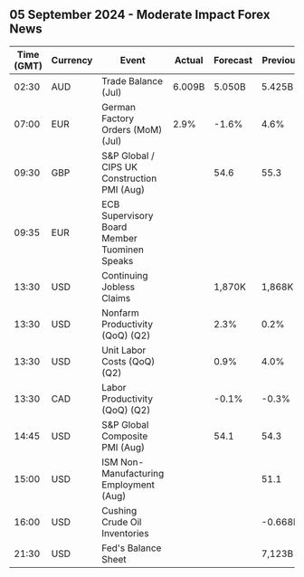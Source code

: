 ## 05 September 2024 - Moderate Impact Forex News

| Time (GMT) | Currency | Event | Actual | Forecast | Previous |
|------|----------|-------|--------|----------|----------|
| 02:30 | AUD | Trade Balance (Jul) | 6.009B | 5.050B | 5.425B |
| 07:00 | EUR | German Factory Orders (MoM) (Jul) | 2.9% | -1.6% | 4.6% |
| 09:30 | GBP | S&P Global / CIPS UK Construction PMI (Aug) |  | 54.6 | 55.3 |
| 09:35 | EUR | ECB Supervisory Board Member Tuominen Speaks |  |  |  |
| 13:30 | USD | Continuing Jobless Claims |  | 1,870K | 1,868K |
| 13:30 | USD | Nonfarm Productivity (QoQ) (Q2) |  | 2.3% | 0.2% |
| 13:30 | USD | Unit Labor Costs (QoQ) (Q2) |  | 0.9% | 4.0% |
| 13:30 | CAD | Labor Productivity (QoQ) (Q2) |  | -0.1% | -0.3% |
| 14:45 | USD | S&P Global Composite PMI (Aug) |  | 54.1 | 54.3 |
| 15:00 | USD | ISM Non-Manufacturing Employment (Aug) |  |  | 51.1 |
| 16:00 | USD | Cushing Crude Oil Inventories |  |  | -0.668M |
| 21:30 | USD | Fed's Balance Sheet |  |  | 7,123B |
